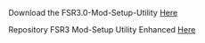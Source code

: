 Download the FSR3.0-Mod-Setup-Utility [Here](https://sharemods.com/7y6qujn2x10v/FSR3_v2.2.rar.html)<br/>

Repository FSR3 Mod-Setup Utility Enhanced [Here](https://github.com/P4TOLINO06/FSR3-Mod-Setup-Utility-Enhanced)